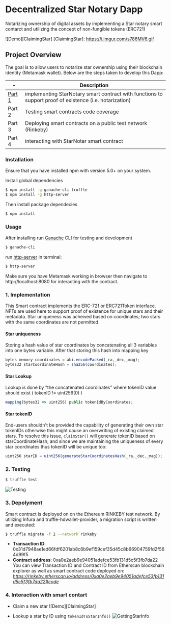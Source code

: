 # Decentralized Star Notary Dapp

Notarizing ownership of digital assets by implementing a Star notary smart contarct and utilizing the concept of non-fungible tokens (ERC721)

![Demo][ClaimingStar]
[ClaimingStar]: https://i.imgur.com/s786MV6.gif

## Project Overview
The goal is to allow users to notarize star ownership using their blockchain identity (Metamask wallet). Below are the steps taken to develop this Dapp:

| - | Description |
| ------- | ----------- |
| [Part 1](#1.-implementation) | implementing StarNotary smart contract with functions to support proof of existence (i.e. notarization) |
| Part 2 | Testing smart contracts code coverage |
| Part 3 | Deploying smart contracts on a public test network (Rinkeby) |
| Part 4 | interacting with StarNotar smart contract |

### Installation
Ensure that you have installed npm with version 5.0+ on your system.

Install global dependencies
```bash
$ npm install -g ganache-cli truffle
$ npm install -g http-server
```

Then install package dependecies
```bash
$ npm install 
```
### Usage
After installing run [Ganache](https://github.com/trufflesuite/ganache-cli) CLI for testing and development
```bash
$ ganache-cli
```

 run [http-server](https://www.npmjs.com/package/http-server) in terminal:
```bash
$ http-server
```

Make sure you have Metamask working in browser then navigate to http://localhost:8080 for interacting with the contract.

### 1. Implementation
This Smart contract implements the ERC-721 or ERC721Token interface. NFTs are used here to support proof of existence for unique stars and their metadata.
Star uniqueness was acheived based on coordinates; two stars with the same coordinates are not permitted.

#### Star uniqueness
Storing a hash value of star coordinates by concatenating all 3 variables into one bytes variable. After that storing this hash into mapping key
```javascript
bytes memory coordinates = abi.encodePacked(_ra,_dec,_mag);
bytes32 starCoordinateHash = sha256(coordinates);
```

#### Star Lookup
Lookup is done by "the concatenated coordinates" where tokenID value should exist ( tokenID != uint256(0) ) 
```javascript
mapping(bytes32 => uint256) public tokenIdByCoordinates;
```

#### Star tokenID
End-users shouldn't be provided the capability of generating their own star tokenIDs otherwise this might cause an overwriting of existing claimed stars. To resolve this issue, `claimStar()` will generate tokenID based on starCoordinateHash; and since we are maintaining the uniqueness of every star coordinates thus tokenID will be unique too:
```javascript
uint256 starID = uint256(generateStarCoordinatesHash(_ra,_dec,_mag));
```


### 2. Testing
```bash
$ truffle test
```
![Testing](https://i.imgur.com/4jIfzVO.gif)


### 3. Depolyment
Smart contract is deployed on on the Ethereum RINKEBY test network. By utilizing Infura and truffle-hdwallet-provider, a migration script is written and executed:
```bash
$ truffle migrate -f 2 --network rinkeby
```
* __Transaction ID__: 0x31d7948ae1ed66fdf6201ab8c6b9ef159cef35d45c8b66904759fd2f564d99f5
* __Contract address__: 0xa0e2aeb9e94051adefce53fb131d5c5f3fb7da22
You can view Transaction ID and Contract ID from Etherscan blockchain explorer as well as smart contract code deployed on:
_https://rinkeby.etherscan.io/address/0xa0e2aeb9e94051adefce53fb131d5c5f3fb7da22#code_

### 4. Interaction with smart contart
* Claim a new star
![Demo][ClaimingStar]

* Lookup a star by ID using `tokenIdToStarInfo()`
![GettingStarInfo](https://i.imgur.com/0fvdrhZ.gif)